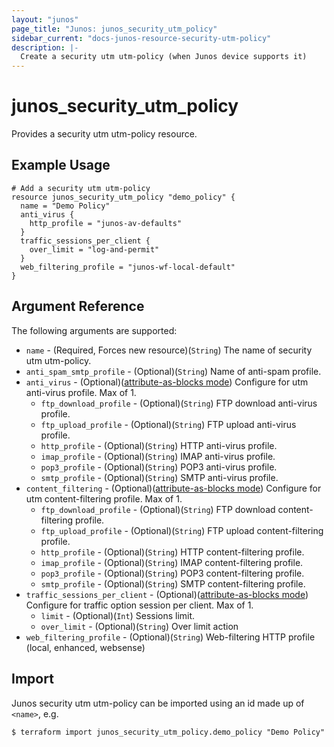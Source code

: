 ```yaml
---
layout: "junos"
page_title: "Junos: junos_security_utm_policy"
sidebar_current: "docs-junos-resource-security-utm-policy"
description: |-
  Create a security utm utm-policy (when Junos device supports it)
---
```


# junos_security_utm_policy

Provides a security utm utm-policy resource.

## Example Usage

```hcl
# Add a security utm utm-policy
resource junos_security_utm_policy "demo_policy" {
  name = "Demo Policy"
  anti_virus {
    http_profile = "junos-av-defaults"
  }
  traffic_sessions_per_client {
    over_limit = "log-and-permit"
  }
  web_filtering_profile = "junos-wf-local-default"
}
```

## Argument Reference

The following arguments are supported:

* `name` - (Required, Forces new resource)(`String`) The name of security utm utm-policy.
* `anti_spam_smtp_profile` - (Optional)(`String`) Name of anti-spam profile.
* `anti_virus` - (Optional)([attribute-as-blocks mode](https://www.terraform.io/docs/configuration/attr-as-blocks.html)) Configure for utm anti-virus profile. Max of 1.
  * `ftp_download_profile` - (Optional)(`String`) FTP download anti-virus profile.
  * `ftp_upload_profile` - (Optional)(`String`) FTP upload anti-virus profile.
  * `http_profile` - (Optional)(`String`) HTTP anti-virus profile.
  * `imap_profile` - (Optional)(`String`) IMAP anti-virus profile.
  * `pop3_profile` - (Optional)(`String`) POP3 anti-virus profile.
  * `smtp_profile` - (Optional)(`String`) SMTP anti-virus profile.
* `content_filtering` - (Optional)([attribute-as-blocks mode](https://www.terraform.io/docs/configuration/attr-as-blocks.html)) Configure for utm content-filtering profile. Max of 1.
  * `ftp_download_profile` - (Optional)(`String`) FTP download content-filtering profile.
  * `ftp_upload_profile` - (Optional)(`String`) FTP upload content-filtering profile.
  * `http_profile` - (Optional)(`String`) HTTP content-filtering profile.
  * `imap_profile` - (Optional)(`String`) IMAP content-filtering profile.
  * `pop3_profile` - (Optional)(`String`) POP3 content-filtering profile.
  * `smtp_profile` - (Optional)(`String`) SMTP content-filtering profile.
* `traffic_sessions_per_client`  - (Optional)([attribute-as-blocks mode](https://www.terraform.io/docs/configuration/attr-as-blocks.html)) Configure for traffic option session per client. Max of 1.
  * `limit` - (Optional)(`Int`) Sessions limit.
  * `over_limit` - (Optional)(`String`) Over limit action
* `web_filtering_profile` - (Optional)(`String`) Web-filtering HTTP profile (local, enhanced, websense)

## Import

Junos security utm utm-policy can be imported using an id made up of `<name>`, e.g.

```shell
$ terraform import junos_security_utm_policy.demo_policy "Demo Policy"
```
